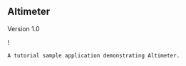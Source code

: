 ## Altimeter

Version 1.0

! [](screenshot.png)

    A tutorial sample application demonstrating Altimeter.
